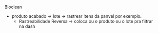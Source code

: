 Bioclean
- produto acabado → lote → rastrear itens da panvel por exemplo.
	- Rastreabilidade Reversa → coloca ou o produto ou o lote pra filtrar na dash